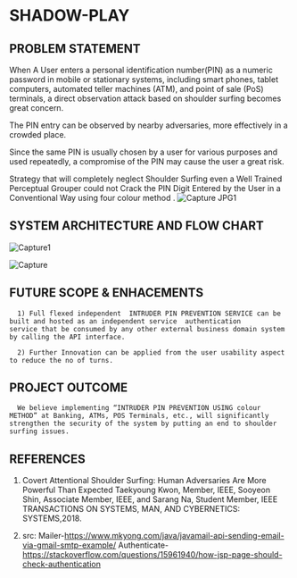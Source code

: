 # SHADOW-PLAY
## PROBLEM STATEMENT
When A User enters a personal identification number(PIN) as a numeric password in mobile or stationary systems, including smart phones, tablet computers, automated teller machines (ATM), and point of sale (PoS) terminals, a direct observation attack based on shoulder surfing becomes great concern.



The PIN entry can be observed by nearby adversaries, more effectively in a crowded place.


Since the same PIN is usually chosen by a user for various purposes and used repeatedly, a compromise of the PIN may cause the user a great risk.


Strategy that will completely neglect Shoulder Surfing even a Well Trained Perceptual Grouper could not Crack the PIN Digit Entered by the User in a Conventional Way using four colour method .
![Capture JPG1](https://user-images.githubusercontent.com/54446756/66694591-934b8c80-ecd2-11e9-8c2a-472ecfbd0d6e.JPG)

## SYSTEM ARCHITECTURE AND FLOW CHART
![Capture1](https://user-images.githubusercontent.com/54446756/66696244-da904800-ece7-11e9-9965-fe3b030b249f.JPG)

![Capture](https://user-images.githubusercontent.com/54446756/66694629-1cfb5a00-ecd3-11e9-821a-0c3269ab15fb.JPG)


## FUTURE SCOPE & ENHACEMENTS
      
      1) Full flexed independent  INTRUDER PIN PREVENTION SERVICE can be built and hosted as an independent service  authentication              service that be consumed by any other external business domain system  by calling the API interface.
      
      2) Further Innovation can be applied from the user usability aspect to reduce the no of turns.
      
      
## PROJECT OUTCOME
            
      We believe implementing “INTRUDER PIN PREVENTION USING colour METHOD” at Banking, ATMs, POS Terminals, etc., will significantly         strengthen the security of the system by putting an end to shoulder surfing issues.


## REFERENCES

  1) Covert Attentional Shoulder Surfing: Human Adversaries Are More Powerful Than Expected Taekyoung Kwon, Member, IEEE, Sooyeon Shin,          Associate Member, IEEE, and Sarang Na, Student Member, IEEE TRANSACTIONS ON SYSTEMS, MAN, AND   CYBERNETICS: SYSTEMS,2018.
  
  2) src:
      Mailer-https://www.mkyong.com/java/javamail-api-sending-email-via-gmail-smtp-example/
      Authenticate- https://stackoverflow.com/questions/15961940/how-jsp-page-should-check-authentication
      
   
 
